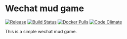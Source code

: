 # Wechat mud game

[![Release](https://img.shields.io/github/release/shuieryin/wechat_mud.svg)](https://github.com/shuieryin/wechat_mud/releases/latest)
[![Build Status](https://travis-ci.org/shuieryin/wechat_mud.svg?branch=master)](https://travis-ci.org/shuieryin/wechat_mud)
[![Docker Pulls](https://img.shields.io/docker/pulls/shuieryin/wechat_mud.svg)](https://hub.docker.com/r/shuieryin/wechat_mud/)
[![Code Climate](http://img.shields.io/badge/code_climate-Erlang_18.3-brightgreen.svg)](http://www.erlang.org/downloads/18.3)

This is a simple wechat mud game.

